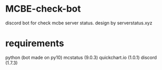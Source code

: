 # MCBE-check-bot
discord bot for check mcbe server status. design by serverstatus.xyz

# requirements
python (bot made on py10)
mcstatus (9.0.3)
quickchart.io (1.0.1)
discord (1.7.3)
